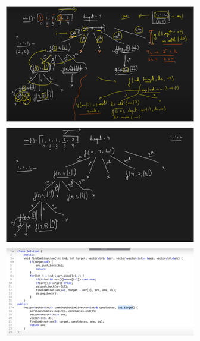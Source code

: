 <br>

<p align="center">
  <img src="./1.png" alt="image"/>
</p>

<p align="center">
  <img src="./2.png" alt="image 2"/>
</p>
<p align="center">
  <img src="./3.png" alt="image 3"/>
</p>
<br>